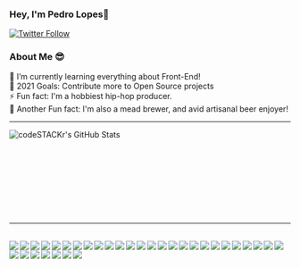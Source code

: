 ### Hey, I'm Pedro Lopes👋
[![Twitter Follow](https://img.shields.io/twitter/follow/devPedroLopes?color=1DA1F2&logo=twitter&style=for-the-badge)](https://twitter.com/intent/follow?original_referer=https://github.com/devPedroLopes&screen_name=devPedroLopes)

### About Me 😎

🤙 I’m currently learning everything about Front-End! 
<br />
🥅 2021 Goals: Contribute more to Open Source projects
<br />
⚡ Fun fact: I'm a hobbiest hip-hop producer.
<br />
🍺 Another Fun fact: I'm also a mead brewer, and avid artisanal beer enjoyer!

--- 
  <img align="left"  align="left"  align="left" alt="codeSTACKr's GitHub Stats" src="https://github-readme-stats-zeta-two-13.vercel.app/api?username=PedroLealLopes&show_icons=true&hide_border=true&theme=dracula" />
  <br/>
  
  <br/>
  
  <br/>
  
  <br/>
  
  <br/>
  
  <br/>
  
  <br/>
  
  <br/>
  
  <br/>
  
---
  <br/>


  <img align="left"   src="https://img.shields.io/badge/oh_my_zsh-1A2C34?style=for-the-badge&logo=ohmyzsh&logoColor=white" />
  
  <img align="left"   src="https://img.shields.io/badge/eslint-3A33D1?style=for-the-badge&logo=eslint&logoColor=white" />
  
  <img align="left"   src="https://img.shields.io/badge/VIM-%2311AB00.svg?&style=for-the-badge&logo=vim&logoColor=white" />
  
  <img align="left"   src="https://img.shields.io/badge/Visual_Studio_Code-0078D4?style=for-the-badge&logo=visual%20studio%20code&logoColor=white" />
  
  <img align="left"   src="https://img.shields.io/badge/mac%20os-000000?style=for-the-badge&logo=apple&logoColor=white" />
  
  <img align="left"   src="https://img.shields.io/badge/Windows-0078D6?style=for-the-badge&logo=windows&logoColor=white" />
  
  <img align="left"   src="https://img.shields.io/badge/Google_chrome-4285F4?style=for-the-badge&logo=Google-chrome&logoColor=white" />
  

  <img align="left"   src="https://img.shields.io/badge/Vercel-000000?style=for-the-badge&logo=vercel&logoColor=white" />

  <img align="left"   src="https://img.shields.io/badge/Netlify-00C7B7?style=for-the-badge&logo=netlify&logoColor=white" />
  
  <img align="left"   src="https://img.shields.io/badge/Webpack-8DD6F9?style=for-the-badge&logo=Webpack&logoColor=white" />
  
  <img align="left"   src="https://img.shields.io/badge/Vuetify-1867C0?style=for-the-badge&logo=vuetify&logoColor=white" />
  
  <img align="left"   src="https://img.shields.io/badge/Font_Awesome-339AF0?style=for-the-badge&logo=fontawesome&logoColor=white" />
  
  <img align="left"   src="https://img.shields.io/badge/ThreeJs-black?style=for-the-badge&logo=three.js&logoColor=white" />
  
  <img align="left"   src="https://img.shields.io/badge/Postman-FF6C37?style=for-the-badge&logo=Postman&logoColor=white" />
  
  <img align="left"   src="https://img.shields.io/badge/Git-F05032?style=for-the-badge&logo=git&logoColor=white" />
  
  <img align="left"   src="https://img.shields.io/badge/strapi-2e7eea?style=for-the-badge&logo=strapi&logoColor=white" />
  
  <img align="left"   src="https://img.shields.io/badge/firebase-ffca28?style=for-the-badge&logo=firebase&logoColor=black" />
  
  <img align="left"   src="https://img.shields.io/badge/next.js-000000?style=for-the-badge&logo=nextdotjs&logoColor=white" />
  
  <img align="left"   src="https://img.shields.io/badge/nuxt.js-00C58E?style=for-the-badge&logo=nuxtdotjs&logoColor=white" />
  
  <img align="left"   src="https://img.shields.io/badge/Apollo%20GraphQL-311C87?&style=for-the-badge&logo=Apollo%20GraphQL&logoColor=white" />
  
  <img align="left"   src="https://img.shields.io/badge/Laravel-FF2D20?style=for-the-badge&logo=laravel&logoColor=white" />
  
  <img align="left"   src="https://img.shields.io/badge/Material--UI-0081CB?style=for-the-badge&logo=material-ui&logoColor=white" />
  
  <img align="left"   src="https://img.shields.io/badge/styled--components-DB7093?style=for-the-badge&logo=styled-components&logoColor=white" />
  
  <img align="left"   src="https://img.shields.io/badge/Tailwind_CSS-38B2AC?style=for-the-badge&logo=tailwind-css&logoColor=white" />
  
  <img align="left"   src="https://img.shields.io/badge/React-20232A?style=for-the-badge&logo=react&logoColor=61DAFB" />
  
  <img align="left"   src="https://img.shields.io/badge/Vue.js-35495E?style=for-the-badge&logo=vuedotjs&logoColor=4FC08D" />
  
  <img align="left"   src="https://img.shields.io/badge/Yarn-2C8EBB?style=for-the-badge&logo=yarn&logoColor=white" />
  
  <img align="left"   src="https://img.shields.io/badge/Node.js-339933?style=for-the-badge&logo=nodedotjs&logoColor=white" />
  
  <img align="left"   src="https://img.shields.io/badge/MySQL-00000F?style=for-the-badge&logo=mysql&logoColor=white" />
  
  <img align="left"   src="https://img.shields.io/badge/PostgreSQL-316192?style=for-the-badge&logo=postgresql&logoColor=white" />
  
  <img align="left"   src="https://img.shields.io/badge/JavaScript-323330?style=for-the-badge&logo=javascript&logoColor=F7DF1E" />
  
  <img align="left"   src="https://img.shields.io/badge/TypeScript-007ACC?style=for-the-badge&logo=typescript&logoColor=white" />
  
  <img align="left"   src="https://img.shields.io/badge/PHP-777BB4?style=for-the-badge&logo=php&logoColor=white" />

